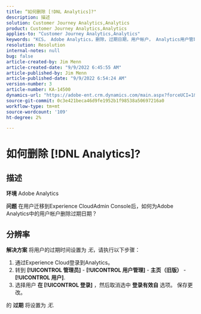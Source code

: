 ```yaml
---
title: “如何删除 [!DNL Analytics]?"
description: 描述
solution: Customer Journey Analytics,Analytics
product: Customer Journey Analytics,Analytics
applies-to: "Customer Journey Analytics,Analytics"
keywords: "KCS， Adobe Analytics，删除，过期日期，用户帐户， Analytics用户管理"
resolution: Resolution
internal-notes: null
bug: false
article-created-by: Jim Menn
article-created-date: "9/9/2022 6:45:55 AM"
article-published-by: Jim Menn
article-published-date: "9/9/2022 6:54:24 AM"
version-number: 3
article-number: KA-14500
dynamics-url: "https://adobe-ent.crm.dynamics.com/main.aspx?forceUCI=1&pagetype=entityrecord&etn=knowledgearticle&id=1876390b-0b30-ed11-9db1-0022480866ad"
source-git-commit: 0c3e421beca46d9fe1952b1f98538a50697216a0
workflow-type: tm+mt
source-wordcount: '109'
ht-degree: 2%

---
```


# 如何删除 [!DNL Analytics]?

## 描述


<b>环境</b>
Adobe Analytics

<b>问题</b>
在用户迁移到Experience CloudAdmin Console后，如何为Adobe Analytics中的用户帐户删除过期日期？


## 分辨率


<b>解决方案</b>
将用户的过期时间设置为 *无*，请执行以下步骤：

1. 通过Experience Cloud登录到Analytics。
2. 转到 <b>[!UICONTROL 管理员]</b> - <b>[!UICONTROL 用户管理]</b> - <b>主页（旧版）</b> - <b>[!UICONTROL 用户]</b>.
3. 选择用户  <b>在 [!UICONTROL 登录]</b> ，然后取消选中 <b>登录有效自</b> 选项。 保存更改。


的 <b>过期</b> 将设置为 *无*.
